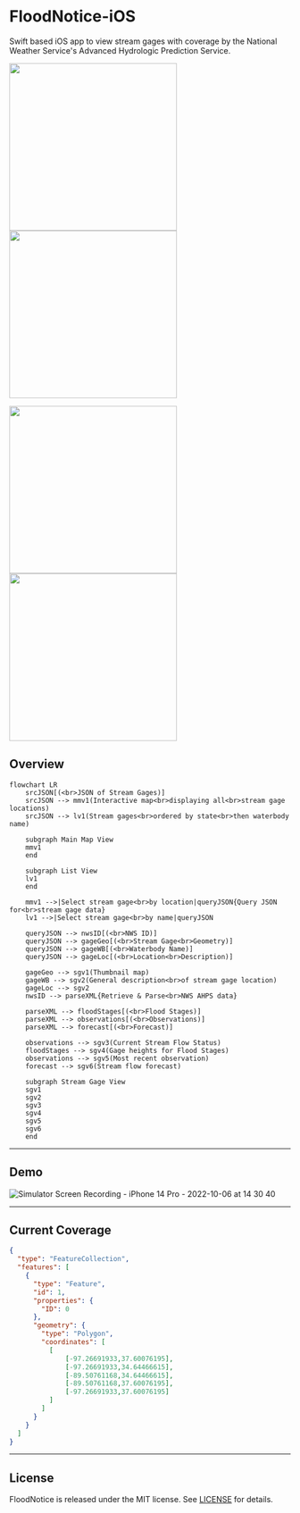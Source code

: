 # FloodNotice-iOS
Swift based iOS app to view stream gages with coverage by the National Weather Service's Advanced Hydrologic Prediction Service.

<img src='https://github.com/FishheadNate/FloodNotice-iOS/blob/main/samples/main_map.png' width='300'><img src='https://github.com/FishheadNate/FloodNotice-iOS/blob/main/samples/list_view.png' width='300'>

<img src='https://github.com/FishheadNate/FloodNotice-iOS/blob/main/samples/gage_view_1.png' width='300'><img src='https://github.com/FishheadNate/FloodNotice-iOS/blob/main/samples/gage_view_2.png' width='300'>

## Overview

```mermaid
flowchart LR
    srcJSON[(<br>JSON of Stream Gages)]
    srcJSON --> mmv1(Interactive map<br>displaying all<br>stream gage locations)
    srcJSON --> lv1(Stream gages<br>ordered by state<br>then waterbody name)
    
    subgraph Main Map View
    mmv1
    end
    
    subgraph List View
    lv1
    end
    
    mmv1 -->|Select stream gage<br>by location|queryJSON{Query JSON for<br>stream gage data}
    lv1 -->|Select stream gage<br>by name|queryJSON
    
    queryJSON --> nwsID[(<br>NWS ID)]
    queryJSON --> gageGeo[(<br>Stream Gage<br>Geometry)]
    queryJSON --> gageWB[(<br>Waterbody Name)]
    queryJSON --> gageLoc[(<br>Location<br>Description)]
    
    gageGeo --> sgv1(Thumbnail map)
    gageWB --> sgv2(General description<br>of stream gage location)
    gageLoc --> sgv2
    nwsID --> parseXML{Retrieve & Parse<br>NWS AHPS data}
    
    parseXML --> floodStages[(<br>Flood Stages)]
    parseXML --> observations[(<br>Observations)]
    parseXML --> forecast[(<br>Forecast)]
    
    observations --> sgv3(Current Stream Flow Status)
    floodStages --> sgv4(Gage heights for Flood Stages)
    observations --> sgv5(Most recent observation)
    forecast --> sgv6(Stream flow forecast)
    
    subgraph Stream Gage View
    sgv1
    sgv2
    sgv3
    sgv4
    sgv5
    sgv6
    end
```

---

## Demo

![Simulator Screen Recording - iPhone 14 Pro - 2022-10-06 at 14 30 40](https://user-images.githubusercontent.com/22895187/194402589-4bbc945a-f5f1-4570-becb-5f4135057580.gif)

---

## Current Coverage

```geojson
{
  "type": "FeatureCollection",
  "features": [
    {
      "type": "Feature",
      "id": 1,
      "properties": {
        "ID": 0
      },
      "geometry": {
        "type": "Polygon",
        "coordinates": [
          [
              [-97.26691933,37.60076195],
              [-97.26691933,34.64466615],
              [-89.50761168,34.64466615],
              [-89.50761168,37.60076195],
              [-97.26691933,37.60076195]
          ]
        ]
      }
    }
  ]
}
```

---

## License

FloodNotice is released under the MIT license. See [LICENSE](LICENSE) for details.
